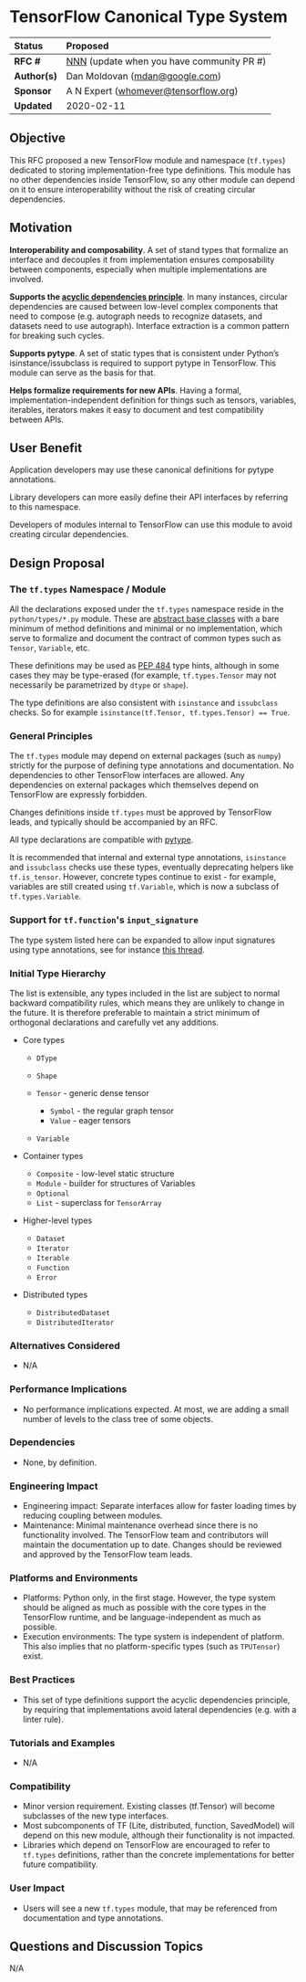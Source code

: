 # TensorFlow Canonical Type System

| Status        | Proposed       |
:-------------- |:---------------------------------------------------- |
| **RFC #**     | [NNN](https://github.com/tensorflow/community/pull/NNN) (update when you have community PR #)|
| **Author(s)** | Dan Moldovan (mdan@google.com) |
| **Sponsor**   | A N Expert (whomever@tensorflow.org)                 |
| **Updated**   | 2020-02-11                                           |

## Objective

This RFC proposed a new TensorFlow module and namespace (`tf.types`) dedicated to storing implementation-free type definitions. This module has no other dependencies inside TensorFlow, so any other module can depend on it to ensure interoperability without the risk of creating circular dependencies.

## Motivation

**Interoperability and composability**. A set of stand types that formalize an interface and decouples it from implementation ensures composability between components, especially when multiple implementations are involved.

**Supports the [acyclic dependencies principle](https://en.wikipedia.org/wiki/Acyclic_dependencies_principle)**. In many instances, circular dependencies are caused between low-level complex components that need to compose (e.g. autograph needs to recognize datasets, and datasets need to use autograph). Interface extraction is a common pattern for breaking such cycles.

**Supports pytype**. A set of static types that is consistent under Python’s isinstance/issubclass is required to support pytype in TensorFlow. This module can serve as the basis for that.

**Helps formalize requirements for new APIs**. Having a formal, implementation-independent definition for things such as tensors, variables, iterables, iterators makes it easy to document and test compatibility between APIs.

## User Benefit

Application developers may use these canonical definitions for pytype annotations.

Library developers can more easily define their API interfaces by referring to this namespace.

Developers of modules internal to TensorFlow can use this module to avoid creating circular dependencies.

## Design Proposal

### The `tf.types` Namespace / Module
All the declarations exposed under the `tf.types` namespace reside in the `python/types/*.py` module. These are [abstract base classes](https://docs.python.org/3.7/library/abc.html) with a bare minimum of method definitions and minimal or no implementation, which serve to formalize and document the contract of common types such as `Tensor`, `Variable`, etc.

These definitions may be used as [PEP 484](https://www.python.org/dev/peps/pep-0484/) type hints, although in some cases they may be type-erased (for example, `tf.types.Tensor` may not necessarily be parametrized by `dtype` or `shape`).

The type definitions are also consistent with `isinstance` and `issubclass` checks. So for example `isinstance(tf.Tensor, tf.types.Tensor) == True`.

### General Principles
The `tf.types` module may depend on external packages (such as `numpy`) strictly for the purpose of defining type annotations and documentation. No dependencies to other TensorFlow interfaces are allowed. Any dependencies on external packages which themselves depend on TensorFlow are expressly forbidden.

Changes definitions inside `tf.types` must be approved by TensorFlow leads, and typically should be accompanied by an RFC.

All type declarations are compatible with [pytype](https://github.com/google/pytype).

It is recommended that internal and external type annotations, `isinstance` and `issubclass` checks use these types, eventually deprecating helpers like `tf.is_tensor`. However, concrete types continue to exist - for example, variables are still created using `tf.Variable`, which is now a subclass of `tf.types.Variable`.

### Support for `tf.function`'s `input_signature`
The type system listed here can be expanded to allow input signatures using type annotations, see for instance [this thread](https://github.com/tensorflow/tensorflow/issues/31579).

### Initial Type Hierarchy
The list is extensible, any types included in the list are subject to normal backward compatibility rules, which means they are unlikely to change in the future. It is therefore preferable to maintain a strict minimum of orthogonal declarations and carefully vet any additions.

* Core types

  * `DType`
  * `Shape`
  * `Tensor` - generic dense tensor

    * `Symbol` - the regular graph tensor
    * `Value` - eager tensors

  * `Variable`

* Container types

  * `Composite` - low-level static structure
  * `Module` - builder for structures of Variables
  * `Optional`
  * `List` - superclass for `TensorArray`

* Higher-level types
  * `Dataset`
  * `Iterator`
  * `Iterable`
  * `Function`
  * `Error`

 * Distributed types
   * `DistributedDataset`
   * `DistributedIterator`

### Alternatives Considered
* N/A

### Performance Implications
* No performance implications expected. At most, we are adding a small number of levels to the class tree of some objects.

### Dependencies
* None, by definition.

### Engineering Impact
* Engineering impact: Separate interfaces allow for faster loading times by reducing coupling between modules.
* Maintenance: Minimal maintenance overhead since there is no functionality involved. The TensorFlow team and contributors will maintain the documentation up to date. Changes should be reviewed and approved by the TensorFlow team leads.

### Platforms and Environments
* Platforms: Python only, in the first stage. However, the type system should be aligned as much as possible with the core types in the TensorFlow runtime, and be language-independent as much as possible.
* Execution environments: The type system is independent of platform. This also implies that no platform-specific types (such as `TPUTensor`) exist.

### Best Practices
* This set of type definitions support the acyclic dependencies principle, by requiring that implementations avoid lateral dependencies (e.g. with a linter rule).

### Tutorials and Examples
* N/A

### Compatibility
* Minor version requirement. Existing classes (tf.Tensor) will become subclasses of the new type interfaces.
* Most subcomponents of TF (Lite, distributed, function, SavedModel) will depend on this new module, although their functionality is not impacted.
* Libraries which depend on TensorFlow are encouraged to refer to `tf.types` definitions, rather than the concrete implementations for better future compatibility.

### User Impact
* Users will see a new `tf.types` module, that may be referenced from documentation and type annotations.


## Questions and Discussion Topics

N/A
